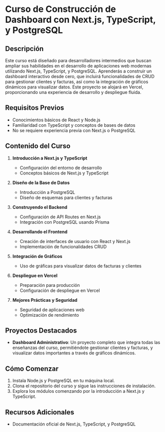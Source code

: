 # Curso de Construcción de Dashboard con Next.js, TypeScript, y PostgreSQL

## Descripción
Este curso está diseñado para desarrolladores intermedios que buscan ampliar sus habilidades en el desarrollo de aplicaciones web modernas utilizando Next.js, TypeScript, y PostgreSQL. Aprenderás a construir un dashboard interactivo desde cero, que incluirá funcionalidades de CRUD para gestionar clientes y facturas, así como la integración de gráficos dinámicos para visualizar datos. Este proyecto se alojará en Vercel, proporcionando una experiencia de desarrollo y despliegue fluida.

## Requisitos Previos
- Conocimientos básicos de React y Node.js
- Familiaridad con TypeScript y conceptos de bases de datos
- No se requiere experiencia previa con Next.js o PostgreSQL

## Contenido del Curso
1. **Introducción a Next.js y TypeScript**
   - Configuración del entorno de desarrollo
   - Conceptos básicos de Next.js y TypeScript

2. **Diseño de la Base de Datos**
   - Introducción a PostgreSQL
   - Diseño de esquemas para clientes y facturas

3. **Construyendo el Backend**
   - Configuración de API Routes en Next.js
   - Integración con PostgreSQL usando Prisma

4. **Desarrollando el Frontend**
   - Creación de interfaces de usuario con React y Next.js
   - Implementación de funcionalidades CRUD

5. **Integración de Gráficos**
   - Uso de gráficas para visualizar datos de facturas y clientes

6. **Despliegue en Vercel**
   - Preparación para producción
   - Configuración de despliegue en Vercel

7. **Mejores Prácticas y Seguridad**
   - Seguridad de aplicaciones web
   - Optimización de rendimiento

## Proyectos Destacados
- **Dashboard Administrativo**: Un proyecto completo que integra todas las enseñanzas del curso, permitiéndote gestionar clientes y facturas, y visualizar datos importantes a través de gráficos dinámicos.

## Cómo Comenzar
1. Instala Node.js y PostgreSQL en tu máquina local.
2. Clona el repositorio del curso y sigue las instrucciones de instalación.
3. Explora los módulos comenzando por la introducción a Next.js y TypeScript.

## Recursos Adicionales
- Documentación oficial de Next.js, TypeScript, y PostgreSQL
